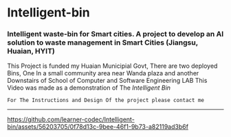 # Intelligent-bin
### Intelligent waste-bin for Smart cities. A project to develop an AI solution to waste management in Smart Cities (Jiangsu, Huaian, HYIT)
This Project is funded my Huaian Municipial Govt,
There are two deployed Bins, One In a small community area near Wanda plaza and another Downstairs of School of Computer and Software Engineering LAB
This Video was made as a demonstration of The *Intelligent Bin*
```
For The Instructions and Design Of the project please contact me
```
---

https://github.com/learner-codec/Intelligent-bin/assets/56203705/0f78d13c-9bee-46f1-9b73-a82119ad3b6f

